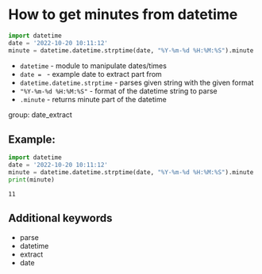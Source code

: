 # How to get minutes from datetime

```python
import datetime
date = '2022-10-20 10:11:12'
minute = datetime.datetime.strptime(date, "%Y-%m-%d %H:%M:%S").minute
```

- `datetime` - module to manipulate dates/times
- `date = ` - example date to extract part from
- `datetime.datetime.strptime` - parses given string  with the given format
- `"%Y-%m-%d %H:%M:%S"` - format of the datetime string to parse
- `.minute` - returns minute part of the datetime

group: date_extract

## Example: 
```python
import datetime
date = '2022-10-20 10:11:12'
minute = datetime.datetime.strptime(date, "%Y-%m-%d %H:%M:%S").minute
print(minute)
```
```
11

```

## Additional keywords
- parse
- datetime
- extract
- date
